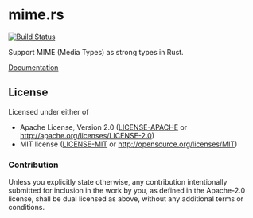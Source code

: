 # mime.rs

[![Build Status](https://travis-ci.org/hyperium/mime.rs.svg?branch=master)](https://travis-ci.org/hyperium/mime.rs)

Support MIME (Media Types) as strong types in Rust.

[Documentation](https://docs.rs/mime)

## License

Licensed under either of

- Apache License, Version 2.0 ([LICENSE-APACHE](LICENSE-APACHE) or http://apache.org/licenses/LICENSE-2.0)
- MIT license ([LICENSE-MIT](LICENSE-MIT) or http://opensource.org/licenses/MIT)

### Contribution

Unless you explicitly state otherwise, any contribution intentionally submitted for inclusion in the work by you, as defined in the Apache-2.0 license, shall be dual licensed as above, without any additional terms or conditions.
